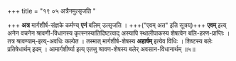 +++
title = "१९ ०५ अत्रैनमुत्सृजति "

+++
**अत्र** मार्गशीर्ष-संज्ञके कर्मण्य् **एनं** बलिम् उत्सृजति ।
+++("एवम् अत" इति सूत्रय्)+++ **एवम्** इत्य् अनेन वचनेन श्रावणी-विधानस्य कृत्स्नस्यातिदिष्टत्वाद् अस्यापि स्थालीपाकस्य शेषत्वेन बलि-हरण-प्राप्तिः ।
तत्र श्रावण्याम्-इत्य्-अवधिः कल्पेत ।
तस्मात् मार्गशीर्ष-शेषस्य **अहार्षम्** इत्येव विधिः ।
शिष्टस्य बलेः प्रतिषेधार्थम् इदम् ।
आमार्गशीर्ष्या इत्य् एतत्तु श्रावण-शेषस्य बलेर् अवसान-विधानार्थम् ॥५॥
